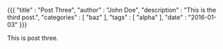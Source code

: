 {{{
"title"       : "Post Three",
"author"      : "John Doe",
"description" : "This is the third post.",
"categories"  : [ "baz" ],
"tags"        : [ "alpha" ],
"date"        : "2016-01-03"
}}}

This is post three.
